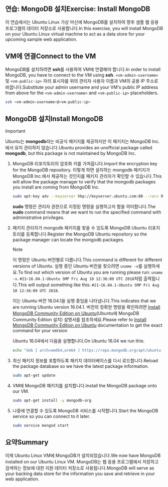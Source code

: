 ## <a name="exercise-install-mongodb"></a><span data-ttu-id="7373b-101">연습: MongoDB 설치</span><span class="sxs-lookup"><span data-stu-id="7373b-101">Exercise: Install MongoDB</span></span>

<span data-ttu-id="7373b-102">이 연습에서는 Ubuntu Linux 가상 머신에 MongoDB를 설치하여 향후 샘플 웹 응용 프로그램의 데이터 저장소로 사용합니다.</span><span class="sxs-lookup"><span data-stu-id="7373b-102">In this exercise, you will install MongoDB on your Ubuntu Linux virtual machine to act as a data store for your upcoming sample web application.</span></span>

## <a name="connect-to-the-vm"></a><span data-ttu-id="7373b-103">VM에 연결</span><span class="sxs-lookup"><span data-stu-id="7373b-103">Connect to the VM</span></span>

<span data-ttu-id="7373b-104">MongoDB를 설치하려면 **ssh**를 사용하여 VM에 연결해야 합니다.</span><span class="sxs-lookup"><span data-stu-id="7373b-104">In order to install MongoDB, you have to connect to the VM using **ssh**.</span></span> <span data-ttu-id="7373b-105">`<vm-admin-username>` 및 `<vm-public-ip>` 자리 표시자를 위의 관리자 사용자 이름과 VM의 공용 IP 주소로 바꿉니다.</span><span class="sxs-lookup"><span data-stu-id="7373b-105">Substitute your admin username and your VM's public IP address from above for the `<vm-admin-username>` and `<vm-public-ip>` placeholders.</span></span>

```bash
ssh <vm-admin-username>@<vm-public-ip>
```

## <a name="install-mongodb"></a><span data-ttu-id="7373b-106">MongoDB 설치</span><span class="sxs-lookup"><span data-stu-id="7373b-106">Install MongoDB</span></span>

> [!Important]
> <span data-ttu-id="7373b-107">Ubuntu는 **mongodb**라는 비공식 패키지를 제공하지만 이 패키지는 MongoDB Inc.에서 유지 관리하지 않습니다.</span><span class="sxs-lookup"><span data-stu-id="7373b-107">Ubuntu provides an unofficial package called **mongodb**, but this package is not maintained by MongoDB Inc.</span></span>

1. <span data-ttu-id="7373b-108">MongoDB 리포지토리의 암호화 키를 가져옵니다.</span><span class="sxs-lookup"><span data-stu-id="7373b-108">Import the encryption key for the MongoDB repository.</span></span> <span data-ttu-id="7373b-109">이렇게 하면 설치하는 mongodb 패키지가 MongoDB Inc.에서 제공하는 것인지를 패키지 관리자가 확인할 수 있습니다.</span><span class="sxs-lookup"><span data-stu-id="7373b-109">This will allow the package manager to verify that the mongodb packages you install are coming from MongoDB Inc.</span></span>

    ```bash
    sudo apt-key adv --keyserver hkp://keyserver.ubuntu.com:80 --recv 9DA31620334BD75D9DCB49F368818C72E52529D4
    ```

    <span data-ttu-id="7373b-110">**sudo** 명령은 관리자 권한으로 지정된 명령을 실행하고자 함을 의미합니다.</span><span class="sxs-lookup"><span data-stu-id="7373b-110">The **sudo** command means that we want to run the specified command with administrative privileges.</span></span>

1. <span data-ttu-id="7373b-111">패키지 관리자가 mongodb 패키지를 찾을 수 있도록 MongoDB Ubuntu 리포지토리를 등록합니다.</span><span class="sxs-lookup"><span data-stu-id="7373b-111">Register the MongoDB Ubuntu repository so the package manager can locate the mongodb packages.</span></span>

    > [!NOTE]
    > <span data-ttu-id="7373b-112">이 명령은 Ubuntu 버전별로 다릅니다.</span><span class="sxs-lookup"><span data-stu-id="7373b-112">This command is different for different versions of Ubuntu.</span></span> <span data-ttu-id="7373b-113">실행 중인 Ubuntu 버전을 찾으려면 `uname -v`를 실행하세요.</span><span class="sxs-lookup"><span data-stu-id="7373b-113">To find out which version of Ubuntu you are running please run: `uname -v`.</span></span>
    > <span data-ttu-id="7373b-114">`#21~16.04.1-Ubuntu SMP Fri Aug 10 12:36:09 UTC 2018`처럼 출력됩니다.</span><span class="sxs-lookup"><span data-stu-id="7373b-114">This will output something like this: `#21~16.04.1-Ubuntu SMP Fri Aug 10 12:36:09 UTC 2018`.</span></span>
    >
    > <span data-ttu-id="7373b-115">이는 Ubuntu 버전 16.04.1을 실행 중임을 나타냅니다.</span><span class="sxs-lookup"><span data-stu-id="7373b-115">This indicates that we are running Ubuntu version 16.04.1.</span></span>
    > <span data-ttu-id="7373b-116">버전의 정확한 명령을 확인하려면 [Install MongoDB Community Edition on Ubuntu](https://docs.mongodb.com/manual/tutorial/install-mongodb-on-ubuntu/)(Ubuntu에 MongoDB Community Edition 설치) 설명서를 참조하세요.</span><span class="sxs-lookup"><span data-stu-id="7373b-116">Please refer to [Install MongoDB Community Edition on Ubuntu](https://docs.mongodb.com/manual/tutorial/install-mongodb-on-ubuntu/) documentation to get the exact command for your version</span></span>

    <span data-ttu-id="7373b-117">Ubuntu 16.04에서 다음을 실행합니다.</span><span class="sxs-lookup"><span data-stu-id="7373b-117">On Ubuntu 16.04 we run this:</span></span>

    ```bash
    echo "deb [ arch=amd64,arm64 ] https://repo.mongodb.org/apt/ubuntu xenial/mongodb-org/4.0 multiverse" | sudo tee /etc/apt/sources.list.d/mongodb-org-4.0.list
    ```

1. <span data-ttu-id="7373b-118">최신 패키지 정보를 포함하도록 패키지 데이터베이스를 다시 로드합니다.</span><span class="sxs-lookup"><span data-stu-id="7373b-118">Reload the package database so we have the latest package information.</span></span>

    ```bash
    sudo apt-get update
    ```

1. <span data-ttu-id="7373b-119">VM에 MongoDB 패키지를 설치합니다.</span><span class="sxs-lookup"><span data-stu-id="7373b-119">Install the MongoDB package onto our VM.</span></span>

    ```bash
    sudo apt-get install -y mongodb-org
    ```

1. <span data-ttu-id="7373b-120">나중에 연결할 수 있도록 MongoDB 서비스를 시작합니다.</span><span class="sxs-lookup"><span data-stu-id="7373b-120">Start the MongoDB service so you can connect to it later.</span></span>

    ```bash
    sudo service mongod start
    ```

## <a name="summary"></a><span data-ttu-id="7373b-121">요약</span><span class="sxs-lookup"><span data-stu-id="7373b-121">Summary</span></span>

<span data-ttu-id="7373b-122">이제 Ubuntu Linux VM에 MongoDB가 설치되었습니다.</span><span class="sxs-lookup"><span data-stu-id="7373b-122">We now have MongoDB installed on our Ubuntu Linux VM.</span></span> <span data-ttu-id="7373b-123">MongoDB는 웹 응용 프로그램에서 저장하고 검색하는 정보에 대한 지원 데이터 저장소로 사용됩니다.</span><span class="sxs-lookup"><span data-stu-id="7373b-123">MongoDB will serve as your backing data store for the information you save and retrieve in your web application.</span></span>
